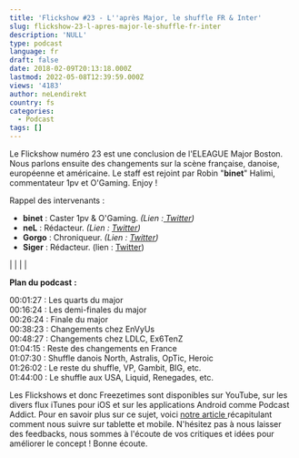 ```yaml
---
title: 'Flickshow #23 - L''après Major, le shuffle FR & Inter'
slug: flickshow-23-l-apres-major-le-shuffle-fr-inter
description: 'NULL'
type: podcast
language: fr
draft: false
date: 2018-02-09T20:13:18.000Z
lastmod: 2022-05-08T12:39:59.000Z
views: '4183'
author: neLendirekt
country: fs
categories:
  - Podcast
tags: []
---
```

Le Flickshow numéro 23 est une conclusion de l'ELEAGUE Major Boston. Nous parlons ensuite des changements sur la scène française, danoise, européenne et américaine. Le staff est rejoint par Robin "**binet**" Halimi, commentateur 1pv et O'Gaming. Enjoy !

Rappel des intervenants :

* **binet** : Caster 1pv & O'Gaming. _(Lien :[ Twitter](https://twitter.com/binetspwR))_
* **neL** : Rédacteur. _(Lien : [Twitter](https://twitter.com/neLendirekt))_
* **Gorgo** : Chroniqueur. _(Lien : [Twitter](https://twitter.com/Gorgorot38))_
* **Siger** : Rédacteur. (lien : [Twitter](https://twitter.com/siger%5Fcs))

|  |
|  |

  
**Plan du podcast** **:**

00:01:27 : Les quarts du major  
00:16:24 : Les demi-finales du major  
00:26:24 : Finale du major  
00:38:23 : Changements chez EnVyUs  
00:48:27 : Changements chez LDLC, Ex6TenZ  
01:04:15 : Reste des changements en France  
01:07:30 : Shuffle danois North, Astralis, OpTic, Heroic  
01:26:02 : Le reste du shuffle, VP, Gambit, BIG, etc.  
01:44:00 : Le shuffle aux USA, Liquid, Renegades, etc.

Les Flickshows et donc Freezetimes sont disponibles sur YouTube, sur les divers flux iTunes pour iOS et sur les applications Android comme Podcast Addict. Pour en savoir plus sur ce sujet, voici [notre article ](https://flickshot.fr/fr/comment-ecouter-le-flickshow-sur-telephone-et-tablette/&59a013864d64e)récapitulant comment nous suivre sur tablette et mobile. N'hésitez pas à nous laisser des feedbacks, nous sommes à l'écoute de vos critiques et idées pour améliorer le concept ! Bonne écoute.
